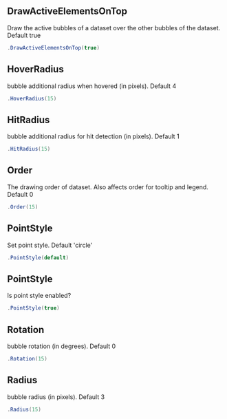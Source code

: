 ## DrawActiveElementsOnTop
Draw the active bubbles of a dataset over the other bubbles of the dataset. Default true
```csharp
.DrawActiveElementsOnTop(true)
```

## HoverRadius
bubble additional radius when hovered (in pixels). Default 4
```csharp
.HoverRadius(15)
```

## HitRadius
bubble additional radius for hit detection (in pixels). Default 1
```csharp
.HitRadius(15)
```

## Order
The drawing order of dataset. Also affects order for tooltip and legend. Default 0
```csharp
.Order(15)
```

## PointStyle
Set point style. Default 'circle'
```csharp
.PointStyle(default)
```

## PointStyle
Is point style enabled?
```csharp
.PointStyle(true)
```

## Rotation
bubble rotation (in degrees). Default 0
```csharp
.Rotation(15)
```

## Radius
bubble radius (in pixels). Default 3
```csharp
.Radius(15)
```

